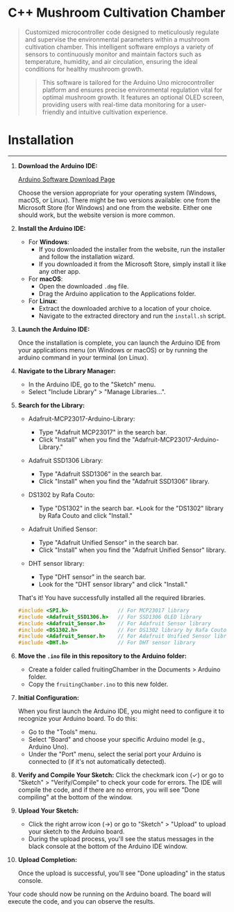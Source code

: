 # C++ Mushroom Cultivation Chamber

> Customized microcontroller code designed to meticulously regulate and supervise the environmental parameters within a mushroom cultivation chamber. This intelligent software employs a variety of sensors to continuously monitor and maintain factors such as temperature, humidity, and air circulation, ensuring the ideal conditions for healthy mushroom growth.
>> This software is tailored for the Arduino Uno microcontroller platform and ensures precise environmental regulation vital for optimal mushroom growth. It features an optional OLED screen, providing users with real-time data monitoring for a user-friendly and intuitive cultivation experience.

# Installation
---

1. **Download the Arduino IDE:**
    
    [Arduino Software Download Page](https://www.arduino.cc/en/software)
    
    Choose the version appropriate for your operating system (Windows, 
macOS, or Linux). There might be two versions available: one from the Microsoft Store (for Windows) and one from the website. Either one should work, but the website version is more common.
    
2. **Install the Arduino IDE:**

    * For **Windows**:
      * If you downloaded the installer from the website, run the installer and follow the installation wizard.
      * If you downloaded it from the Microsoft Store, simply install it like any other app.
    * For **macOS**:
      * Open the downloaded `.dmg` file.
      * Drag the Arduino application to the Applications folder.
    * For **Linux**:
      * Extract the downloaded archive to a location of your choice.
      * Navigate to the extracted directory and run the `install.sh` script.

3. **Launch the Arduino IDE:**
    
    Once the installation is complete, you can launch the Arduino IDE from your applications menu (on Windows or macOS) or by running the arduino command in your terminal (on Linux).

4. **Navigate to the Library Manager:**
    * In the Arduino IDE, go to the "Sketch" menu.
    * Select "Include Library" > "Manage Libraries...".
 
5. **Search for the Library:**
    * Adafruit-MCP23017-Arduino-Library:
      * Type "Adafruit MCP23017" in the search bar.
      * Click "Install" when you find the "Adafruit-MCP23017-Arduino-Library."

    * Adafruit SSD1306 Library:
      * Type "Adafruit SSD1306" in the search bar.
      * Click "Install" when you find the "Adafruit SSD1306" library.

    * DS1302 by Rafa Couto:
      * Type "DS1302" in the search bar.
      *Look for the "DS1302" library by Rafa Couto and click "Install."
    * Adafruit Unified Sensor:
      * Type "Adafruit Unified Sensor" in the search bar.
      * Click "Install" when you find the "Adafruit Unified Sensor" library.
    * DHT sensor library:
      * Type "DHT sensor" in the search bar.
      * Look for the "DHT sensor library" and click "Install."

    That's it! You have successfully installed all the required libraries.

    ```cpp
    #include <SPI.h>                // For MCP23017 library
    #include <Adafruit_SSD1306.h>   // For SSD1306 OLED library
    #include <Adafruit_Sensor.h>    // For Adafruit Sensor library
    #include <DS1302.h>             // For DS1302 library by Rafa Couto
    #include <Adafruit_Sensor.h>    // For Adafruit Unified Sensor library
    #include <DHT.h>                // For DHT sensor library
6. **Move the `.ino` file in this repository to the Arduino folder:**
    * Create a folder called fruitingChamber in the Documents > Arduino folder.
    * Copy the `fruitingChamber.ino` to this new folder.

7. **Initial Configuration:**

    When you first launch the Arduino IDE, you might need to configure it to recognize your Arduino board. To do this:
    * Go to the "Tools" menu. 
    * Select "Board" and choose your specific Arduino model (e.g., Arduino Uno).
    * Under the "Port" menu, select the serial port your Arduino is connected to (if it's not automatically detected).

8. **Verify and Compile Your Sketch:**
    Click the checkmark icon (✓) or go to "Sketch" > "Verify/Compile" to check your code for errors. The IDE will compile the code, and if there are no errors, you will see "Done compiling" at the bottom of the window.

9. **Upload Your Sketch:**
    * Click the right arrow icon (→) or go to "Sketch" > "Upload" to upload your sketch to the Arduino board.
    * During the upload process, you'll see the status messages in the black console at the bottom of the Arduino IDE window.

10. **Upload Completion:**
    
    Once the upload is successful, you'll see "Done uploading" in the status console.

Your code should now be running on the Arduino board. The board will execute the code, and you can observe the results.

